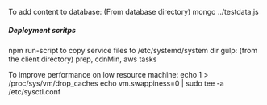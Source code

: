 To add content to database:
    (From database directory)
    mongo ../testdata.js


##### Deployment scritps
npm run-script to copy service files to /etc/systemd/system dir
gulp: (from the client directory) prep, cdnMin, aws tasks


To improve performance on low resource machine:
    echo 1 > /proc/sys/vm/drop_caches
    echo vm.swappiness=0 | sudo tee -a /etc/sysctl.conf
